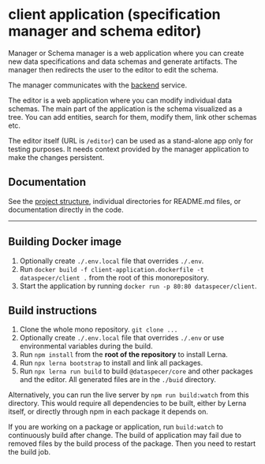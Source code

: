 # client application (specification manager and schema editor)

Manager or Schema manager is a web application where you can create new data specifications and data schemas and generate artifacts. The manager then redirects the user to the editor to edit the schema.

The manager communicates with the [backend](../../services/backend) service.

The editor is a web application where you can modify individual data schemas. The main part of the application is the schema visualized as a tree. You can add entities, search for them, modify them, link other schemas etc.

The editor itself (URL is `/editor`) can be used as a stand-alone app only for testing purposes. It needs context provided by the manager application to make the changes persistent.

## Documentation

See the [project structure](documentation/2022-04-21-project-structure.md), individual directories for README.md files, or documentation directly in the code.

---

## Building Docker image

1. Optionally create `./.env.local` file that overrides `./.env`.
2. Run `docker build -f client-application.dockerfile -t dataspecer/client .` from the root of this monorepository.
3. Start the application by running `docker run -p 80:80 dataspecer/client`.

## Build instructions

1. Clone the whole mono repository. `git clone ...`
2. Optionally create `./.env.local` file that overrides `./.env` or use environmental variables during the build.
3. Run `npm install` from the **root of the repository** to install Lerna.
4. Run `npx lerna bootstrap` to install and link all packages.
5. Run `npx lerna run build` to build `@dataspecer/core` and other packages and the editor. All generated files are in the `./buid` directory.

Alternatively, you can run the live server by `npm run build:watch` from this directory. This would require all dependencies to be built, either by Lerna itself, or directly through npm in each package it depends on.

If you are working on a package or application, run `build:watch` to continuously build after change. The build of application may fail due to removed files by the build process of the package. Then you need to restart the build job.
